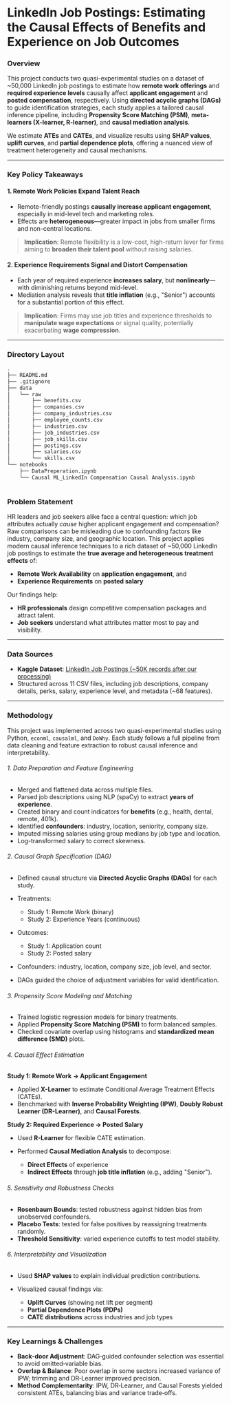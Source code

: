# LinkedIn Job Postings: Estimating the Causal Effects of Benefits and Experience on Job Outcomes

### Overview

This project conducts two quasi-experimental studies on a dataset of \~50,000 LinkedIn job postings to estimate how **remote work offerings** and **required experience levels** causally affect **applicant engagement** and **posted compensation**, respectively. Using **directed acyclic graphs (DAGs)** to guide identification strategies, each study applies a tailored causal inference pipeline, including **Propensity Score Matching (PSM)**, **meta-learners (X-learner, R-learner)**, and **causal mediation analysis**.

We estimate **ATEs** and **CATEs**, and visualize results using **SHAP values**, **uplift curves**, and **partial dependence plots**, offering a nuanced view of treatment heterogeneity and causal mechanisms.

---

### **Key Policy Takeaways**

#### **1. Remote Work Policies Expand Talent Reach**

* Remote-friendly postings **causally increase applicant engagement**, especially in mid-level tech and marketing roles.
* Effects are **heterogeneous**—greater impact in jobs from smaller firms and non-central locations.

> **Implication**: Remote flexibility is a low-cost, high-return lever for firms aiming to **broaden their talent pool** without raising salaries.

#### **2. Experience Requirements Signal and Distort Compensation**

* Each year of required experience **increases salary**, but **nonlinearly**—with diminishing returns beyond mid-level.
* Mediation analysis reveals that **title inflation** (e.g., "Senior") accounts for a substantial portion of this effect.

> **Implication**: Firms may use job titles and experience thresholds to **manipulate wage expectations** or signal quality, potentially exacerbating **wage compression**.

---

### Directory Layout

```bash
.
├── README.md
├── .gitignore
├── data
│   └── raw
│       ├── benefits.csv                 
│       ├── companies.csv
│       ├── company_industries.csv                 
│       ├── employee_counts.csv
│       ├── industries.csv                 
│       ├── job_industries.csv
│       ├── job_skills.csv                 
│       ├── postings.csv
│       ├── salaries.csv
│       └── skills.csv                  
└── notebooks               
    ├── DataPreperation.ipynb                  
    └── Causal ML_LinkedIn Compensation Causal Analysis.ipynb                            
                            
```

### Problem Statement

HR leaders and job seekers alike face a central question: which job attributes actually *cause* higher applicant engagement and compensation? Raw comparisons can be misleading due to confounding factors like industry, company size, and geographic location. This project applies modern causal inference techniques to a rich dataset of \~50,000 LinkedIn job postings to estimate the **true average and heterogeneous treatment effects** of:

* **Remote Work Availability** on **application engagement**, and
* **Experience Requirements** on **posted salary**

Our findings help:

* **HR professionals** design competitive compensation packages and attract talent.
* **Job seekers** understand what attributes matter most to pay and visibility.

---

### Data Sources

* **Kaggle Dataset**: [LinkedIn Job Postings (\~50K records after our processing)](https://www.kaggle.com/datasets/arshkon/linkedin-job-postings)
* Structured across 11 CSV files, including job descriptions, company details, perks, salary, experience level, and metadata (\~68 features).

---

### Methodology

This project was implemented across two quasi-experimental studies using Python, `econml`, `causalml`, and `DoWhy`. Each study follows a full pipeline from data cleaning and feature extraction to robust causal inference and interpretability.

###### 1. Data Preparation and Feature Engineering

* Merged and flattened data across multiple files.
* Parsed job descriptions using NLP (spaCy) to extract **years of experience**.
* Created binary and count indicators for **benefits** (e.g., health, dental, remote, 401k).
* Identified **confounders**: industry, location, seniority, company size.
* Imputed missing salaries using group medians by job type and location.
* Log-transformed salary to correct skewness.

###### 2. Causal Graph Specification (DAG)

* Defined causal structure via **Directed Acyclic Graphs (DAGs)** for each study.
* Treatments:

  * Study 1: Remote Work (binary)
  * Study 2: Experience Years (continuous)
* Outcomes:

  * Study 1: Application count
  * Study 2: Posted salary
* Confounders: industry, location, company size, job level, and sector.
* DAGs guided the choice of adjustment variables for valid identification.

###### 3. Propensity Score Modeling and Matching

* Trained logistic regression models for binary treatments.
* Applied **Propensity Score Matching (PSM)** to form balanced samples.
* Checked covariate overlap using histograms and **standardized mean difference (SMD)** plots.

###### 4. Causal Effect Estimation

**Study 1: Remote Work → Applicant Engagement**

* Applied **X-Learner** to estimate Conditional Average Treatment Effects (CATEs).
* Benchmarked with **Inverse Probability Weighting (IPW)**, **Doubly Robust Learner (DR-Learner)**, and **Causal Forests**.

**Study 2: Required Experience → Posted Salary**

* Used **R-Learner** for flexible CATE estimation.
* Performed **Causal Mediation Analysis** to decompose:

  * **Direct Effects** of experience
  * **Indirect Effects** through **job title inflation** (e.g., adding "Senior").

###### 5. Sensitivity and Robustness Checks

* **Rosenbaum Bounds**: tested robustness against hidden bias from unobserved confounders.
* **Placebo Tests**: tested for false positives by reassigning treatments randomly.
* **Threshold Sensitivity**: varied experience cutoffs to test model stability.

###### 6. Interpretability and Visualization

* Used **SHAP values** to explain individual prediction contributions.
* Visualized causal findings via:

  * **Uplift Curves** (showing net lift per segment)
  * **Partial Dependence Plots (PDPs)**
  * **CATE distributions** across industries and job types

---

### Key Learnings & Challenges

* **Back‐door Adjustment**: DAG‐guided confounder selection was essential to avoid omitted‐variable bias.
* **Overlap & Balance**: Poor overlap in some sectors increased variance of IPW; trimming and DR‐Learner improved precision.
* **Method Complementarity**: IPW, DR‐Learner, and Causal Forests yielded consistent ATEs, balancing bias and variance trade‐offs.


